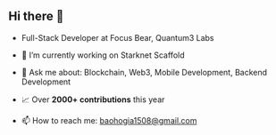 ## Hi there 👋

- Full-Stack Developer at  Focus Bear, Quantum3 Labs

- 🔭 I’m currently working on Starknet Scaffold
- 💬 Ask me about: Blockchain, Web3, Mobile Development, Backend Development
- 📈 Over **2000+ contributions** this year
- 📫 How to reach me: baohogia1508@gmail.com

<!--
**BaoHG1508/BaoHG1508** is a ✨ _special_ ✨ repository because its `README.md` (this file) appears on your GitHub profile.

Here are some ideas to get you started:

- 🔭 I’m currently working on ...
- 🌱 I’m currently learning ...
- 👯 I’m looking to collaborate on ...
- 🤔 I’m looking for help with ...
- 💬 Ask me about ...
- 📫 How to reach me: ...
- 😄 Pronouns: ...
- ⚡ Fun fact: ...
-->
